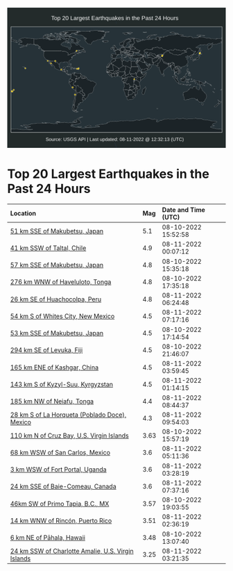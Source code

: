 ![Map](./map.png)

# Top 20 Largest Earthquakes in the Past 24 Hours

| Location | Mag | Date and Time (UTC) |
|:---|:---|:---|
| [51 km SSE of Makubetsu, Japan](https://earthquake.usgs.gov/earthquakes/eventpage/us6000i9r3) | 5.1 | 08-10-2022 15:52:58 |
| [41 km SSW of Taltal, Chile](https://earthquake.usgs.gov/earthquakes/eventpage/us6000i9tx) | 4.9 | 08-11-2022 00:07:12 |
| [57 km SSE of Makubetsu, Japan](https://earthquake.usgs.gov/earthquakes/eventpage/us6000i9qy) | 4.8 | 08-10-2022 15:35:18 |
| [276 km WNW of Haveluloto, Tonga](https://earthquake.usgs.gov/earthquakes/eventpage/us6000i9rq) | 4.8 | 08-10-2022 17:35:18 |
| [26 km SE of Huachocolpa, Peru](https://earthquake.usgs.gov/earthquakes/eventpage/us6000i9vv) | 4.8 | 08-11-2022 06:24:48 |
| [54 km S of Whites City, New Mexico](https://earthquake.usgs.gov/earthquakes/eventpage/tx2022pqec) | 4.5 | 08-11-2022 07:17:16 |
| [53 km SSE of Makubetsu, Japan](https://earthquake.usgs.gov/earthquakes/eventpage/us6000i9ri) | 4.5 | 08-10-2022 17:14:54 |
| [294 km SE of Levuka, Fiji](https://earthquake.usgs.gov/earthquakes/eventpage/us6000i9ti) | 4.5 | 08-10-2022 21:46:07 |
| [165 km ENE of Kashgar, China](https://earthquake.usgs.gov/earthquakes/eventpage/us6000i9v9) | 4.5 | 08-11-2022 03:59:45 |
| [143 km S of Kyzyl-Suu, Kyrgyzstan](https://earthquake.usgs.gov/earthquakes/eventpage/us6000i9u6) | 4.5 | 08-11-2022 01:14:15 |
| [185 km NW of Neiafu, Tonga](https://earthquake.usgs.gov/earthquakes/eventpage/us6000i9wt) | 4.4 | 08-11-2022 08:44:37 |
| [28 km S of La Horqueta (Poblado Doce), Mexico](https://earthquake.usgs.gov/earthquakes/eventpage/us6000i9wz) | 4.3 | 08-11-2022 09:54:03 |
| [110 km N of Cruz Bay, U.S. Virgin Islands](https://earthquake.usgs.gov/earthquakes/eventpage/pr2022222000) | 3.63 | 08-10-2022 15:57:19 |
| [68 km WSW of San Carlos, Mexico](https://earthquake.usgs.gov/earthquakes/eventpage/us6000i9vm) | 3.6 | 08-11-2022 05:11:36 |
| [3 km WSW of Fort Portal, Uganda](https://earthquake.usgs.gov/earthquakes/eventpage/us6000i9v7) | 3.6 | 08-11-2022 03:28:19 |
| [24 km SSE of Baie-Comeau, Canada](https://earthquake.usgs.gov/earthquakes/eventpage/us6000i9wg) | 3.6 | 08-11-2022 07:37:16 |
| [46km SW of Primo Tapia, B.C., MX](https://earthquake.usgs.gov/earthquakes/eventpage/ci40079375) | 3.57 | 08-10-2022 19:03:55 |
| [14 km WNW of Rincón, Puerto Rico](https://earthquake.usgs.gov/earthquakes/eventpage/pr2022223000) | 3.51 | 08-11-2022 02:36:19 |
| [6 km NE of Pāhala, Hawaii](https://earthquake.usgs.gov/earthquakes/eventpage/hv73104922) | 3.48 | 08-10-2022 13:07:40 |
| [24 km SSW of Charlotte Amalie, U.S. Virgin Islands](https://earthquake.usgs.gov/earthquakes/eventpage/pr71364978) | 3.25 | 08-11-2022 03:21:35 |
